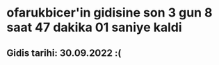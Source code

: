 # ofarukbicer'in gidisine son 3 gun 8 saat 47 dakika 01 saniye kaldi

## Gidis tarihi: 30.09.2022 :(